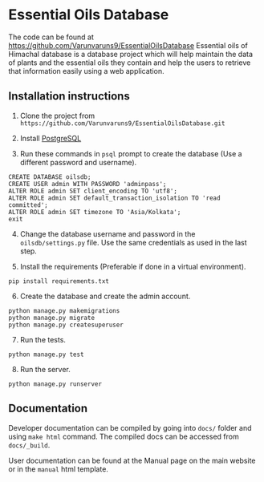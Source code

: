 # Essential Oils Database

The code can be found at https://github.com/Varunvaruns9/EssentialOilsDatabase
Essential oils of Himachal database is a database project which will help maintain the data of plants and the essential oils they contain and help the users to retrieve that information easily using a web application.

## Installation instructions

1. Clone the project from `https://github.com/Varunvaruns9/EssentialOilsDatabase.git`

2. Install [PostgreSQL](https://www.postgresql.org/download/)

3. Run these commands in `psql` prompt to create the database (Use a different password and username).
```
CREATE DATABASE oilsdb;
CREATE USER admin WITH PASSWORD 'adminpass';
ALTER ROLE admin SET client_encoding TO 'utf8';
ALTER ROLE admin SET default_transaction_isolation TO 'read committed';
ALTER ROLE admin SET timezone TO 'Asia/Kolkata';
exit
```

4. Change the database username and password in the `oilsdb/settings.py` file. Use the same credentials as used in the last step.

5. Install the requirements (Preferable if done in a virtual environment).
```
pip install requirements.txt
```

6. Create the database and create the admin account.
```
python manage.py makemigrations
python manage.py migrate
python manage.py createsuperuser
```

7. Run the tests.
```
python manage.py test
```

8. Run the server.
```
python manage.py runserver
```

## Documentation

Developer documentation can be compiled by going into `docs/` folder and using `make html` command.
The compiled docs can be accessed from `docs/_build`.

User documentation can be found at the Manual page on the main website or in the `manual` html template.
